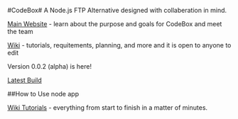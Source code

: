 #CodeBox#
A Node.js FTP Alternative designed with collaberation in mind.

[Main Website](http://www.thecodebox.org/) - learn about the purpose and goals for CodeBox and meet the team

[Wiki](http://www.wiki.thecodebox.org/) - tutorials, requitements, planning, and more and it is open to anyone to edit



Version 0.0.2 (alpha) is here!

[Latest Build](https://github.com/CodeBoxJS/CodeBox/releases/tag/v0.0.2)

##How to Use
	node app
	
[Wiki Tutorials](http://www.wiki.thecodebox.org/index.php?title=Tutorials) - everything from start to finish in a matter of minutes.
